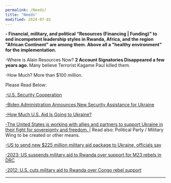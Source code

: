 ```yaml
---
permalink: /Needs/
title: "Needs"
modified: 2024-07-01
---
```







<b> - Financial, military, and political “Resources (Financing | Funding)" to end incompetent leadership styles in Rwanda, Africa, and the region "African Continent" are among them. </b> <b> Above all a <b>"healthy environment"</b> for the implementation.</b>


-Where is Alain Resources Now? <b> 2 Account Signatories Disappeared a few years ago. </b> Many believe Terrorist Kagame Paul killed them.


-How Much? More than  $100 million.


Please Read Below:


<a href=" https://www.state.gov/u-s-security-cooperation-with-ukraine/"> -U.S. Security Cooperation </a>


<a href=" https://www.defense.gov/News/Releases/Release/Article/3787579/biden-administration-announces-new-security-assistance-for-ukraine/"> -Biden Administration Announces New Security Assistance for Ukraine </a>


<a href=" https://www.cfr.org/article/how-much-us-aid-going-ukraine"> -How Much U.S. Aid Is Going to Ukraine? </a>


<a href=" https://www.defense.gov/Spotlights/Support-for-Ukraine/"> -The United States is working with allies and partners to support Ukraine in their fight for sovereignty and freedom. </a> | Read also:  Political Party / Military Wing to be created or other means.


<a href=" https://apnews.com/article/ukraine-russia-military-aid-us-e0a07e45c4b6656d128c5df8c51357fb"> -US to send new $225 million military aid package to Ukraine, officials say </a>


<a href=" https://www.theafricareport.com/323896/us-suspends-military-aid-to-rwanda-over-support-for-m23-rebels-in-drc/"> -2023: US suspends military aid to Rwanda over support for M23 rebels in DRC </a>


<a href=" https://www.reuters.com/article/idUSBRE86K0AY/"> -2012: U.S. cuts military aid to Rwanda over Congo rebel support </a>




<hr style="height:2px;border-width:0;color:gray;background-color:gray">
